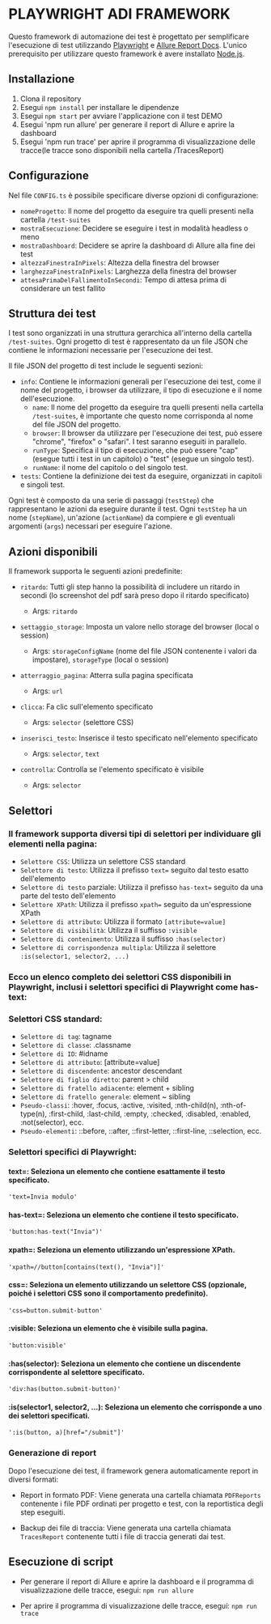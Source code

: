 # PLAYWRIGHT ADI FRAMEWORK

Questo framework di automazione dei test è progettato per semplificare l'esecuzione di test utilizzando [Playwright](https://playwright.dev/) e [Allure Report Docs](https://allurereport.org/docs/playwright/). L'unico prerequisito per utilizzare questo framework è avere installato [Node.js](https://nodejs.org/it/).

## Installazione

1. Clona il repository
2. Esegui `npm install` per installare le dipendenze
3. Esegui `npm start` per avviare l'applicazione con il test DEMO
4. Esegui 'npm run allure' per generare il report di Allure e aprire la dashboard
5. Esegui 'npm run trace' per aprire il programma di visualizzazione delle tracce(le tracce sono disponibili nella cartella /TracesReport)

## Configurazione

Nel file `CONFIG.ts` è possibile specificare diverse opzioni di configurazione:

- `nomeProgetto`: Il nome del progetto da eseguire tra quelli presenti nella cartella `/test-suites`
- `mostraEsecuzione`: Decidere se eseguire i test in modalità headless o meno
- `mostraDashboard`: Decidere se aprire la dashboard di Allure alla fine dei test
- `altezzaFinestraInPixels`: Altezza della finestra del browser
- `larghezzaFinestraInPixels`: Larghezza della finestra del browser
- `attesaPrimaDelFallimentoInSecondi`: Tempo di attesa prima di considerare un test fallito

## Struttura dei test

I test sono organizzati in una struttura gerarchica all'interno della cartella `/test-suites`. Ogni progetto di test è rappresentato da un file JSON che contiene le informazioni necessarie per l'esecuzione dei test.

Il file JSON del progetto di test include le seguenti sezioni:

- `info`: Contiene le informazioni generali per l'esecuzione dei test, come il nome del progetto, i browser da utilizzare, il tipo di esecuzione e il nome dell'esecuzione.
  - `name`: Il nome del progetto da eseguire tra quelli presenti nella cartella `/test-suites`, è importante che questo nome corrisponda al nome del file JSON del progetto.
  - `browser`: Il browser da utilizzare per l'esecuzione dei test, può essere "chrome", "firefox" o "safari". I test saranno eseguiti in parallelo.
  - `runType`: Specifica il tipo di esecuzione, che può essere "cap" (esegue tutti i test in un capitolo) o "test" (esegue un singolo test).
  - `runName`: il nome del capitolo o del singolo test.
- `tests`: Contiene la definizione dei test da eseguire, organizzati in capitoli e singoli test.

Ogni test è composto da una serie di passaggi (`testStep`) che rappresentano le azioni da eseguire durante il test. Ogni `testStep` ha un nome (`stepName`), un'azione (`actionName`) da compiere e gli eventuali argomenti (`args`) necessari per eseguire l'azione.

## Azioni disponibili

Il framework supporta le seguenti azioni predefinite:

- `ritardo`: Tutti gli step hanno la possibilità di includere un ritardo in secondi (lo screenshot del pdf sarà preso dopo il ritardo specificato)
    - Args: `ritardo`

- `settaggio_storage`: Imposta un valore nello storage del browser (local o session)
    - Args: `storageConfigName` (nome del file JSON contenente i valori da impostare), `storageType` (local o session)

- `atterraggio_pagina`: Atterra sulla pagina specificata
    - Args: `url`

- `clicca`: Fa clic sull'elemento specificato
    - Args: `selector` (selettore CSS)

- `inserisci_testo`: Inserisce il testo specificato nell'elemento specificato
    - Args: `selector`, `text`

- `controlla`: Controlla se l'elemento specificato è visibile
    - Args: `selector`

## Selettori

### Il framework supporta diversi tipi di selettori per individuare gli elementi nella pagina:

- `Selettore CSS`: Utilizza un selettore CSS standard
- `Selettore di testo`: Utilizza il prefisso `text=` seguito dal testo esatto dell'elemento
- `Selettore di testo` parziale: Utilizza il prefisso `has-text=` seguito da una parte del testo dell'elemento
- `Selettore XPath`: Utilizza il prefisso `xpath=` seguito da un'espressione XPath
- `Selettore di attributo`: Utilizza il formato `[attribute=value]`
- `Selettore di visibilità`: Utilizza il suffisso `:visible`
- `Selettore di contenimento`: Utilizza il suffisso `:has(selector)`
- `Selettore di corrispondenza multipla`: Utilizza il selettore `:is(selector1, selector2, ...)`

### Ecco un elenco completo dei selettori CSS disponibili in Playwright, inclusi i selettori specifici di Playwright come has-text:

### Selettori CSS standard:

- `Selettore di tag`: tagname
- `Selettore di classe`: .classname
- `Selettore di ID`: #idname
- `Selettore di attributo`: [attribute=value]
- `Selettore di discendente`: ancestor descendant
- `Selettore di figlio diretto`: parent > child
- `Selettore di fratello adiacente`: element + sibling
- `Selettore di fratello generale`: element ~ sibling
- `Pseudo-classi`: :hover, :focus, :active, :visited, :nth-child(n), :nth-of-type(n), :first-child, :last-child, :empty, :checked, :disabled, :enabled, :not(selector), ecc.
- `Pseudo-elementi`: ::before, ::after, ::first-letter, ::first-line, ::selection, ecc.


### Selettori specifici di Playwright:

#### text=: Seleziona un elemento che contiene esattamente il testo specificato.

`'text=Invia modulo'`


#### has-text=: Seleziona un elemento che contiene il testo specificato.

`'button:has-text("Invia")'`


#### xpath=: Seleziona un elemento utilizzando un'espressione XPath.

`'xpath=//button[contains(text(), "Invia")]'`


#### css=: Seleziona un elemento utilizzando un selettore CSS (opzionale, poiché i selettori CSS sono il comportamento predefinito).

`'css=button.submit-button'`


#### :visible: Seleziona un elemento che è visibile sulla pagina.

`'button:visible'`


#### :has(selector): Seleziona un elemento che contiene un discendente corrispondente al selettore specificato.

`'div:has(button.submit-button)'`


#### :is(selector1, selector2, ...): Seleziona un elemento che corrisponde a uno dei selettori specificati.

`':is(button, a)[href="/submit"]'`

### Generazione di report

Dopo l'esecuzione dei test, il framework genera automaticamente report in diversi formati:

- Report in formato PDF: Viene generata una cartella chiamata `PDFReports` contenente i file PDF ordinati per progetto e test, con la reportistica degli step eseguiti.

- Backup dei file di traccia: Viene generata una cartella chiamata `TracesReport` contenente tutti i file di traccia generati dai test.

## Esecuzione di script

- Per generare il report di Allure e aprire la dashboard e il programma di visualizzazione delle tracce, esegui: `npm run allure`

- Per aprire il programma di visualizzazione delle tracce, esegui: `npm run trace`
